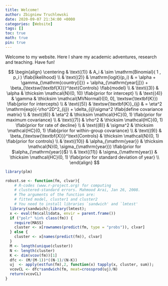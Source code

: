 ```yaml
---
title: Welcome!
author: Zbigniew Truchlewski
date: 2020-09-07 21:34:00 +0000
categories: [Website]
tags: []
toc: true
math: true
pin: true
---
```


Welcome to my website. Here I share my academic adventures, research and teaching. Have fun!

$$
\begin{align} 	
\centering
& \text{(1)} &  A_i                     & \sim \mathrm{Binomial}( 1 , p_i ) \flab{likelihood} \\
& \text{(2)} & \mathrm{logit}(p_i)      & = \alpha + \gamma_{\mathrm{country[i]}} + \alpha_{\mathrm{year[j]}} + \beta_{\textsw{\textbf{X}}}^\text{Controls} \flab{model} \\
& \text{(3)} & \alpha                   & \thicksim \mathcal{N}(0, 10) \flab{prior for intercept} \\
& \text{(4)} & \gamma                   & \thicksim \mathcal{MVNormal}([0, 0], \textsw{\textbf{K}}) \flab{prior for intercepts}  \\
& \text{(5)} & \textsw{\textbf{K}}_{ij} & = \eta^2 \mathrm{exp}(-\rho^2D^2_{ij}) + \delta_{ij}\sigma^2 \flab{define covariance matrix} \\
& \text{(6)} & \eta^2                   & \thicksim \mathcal{HC}(0, 1) \flab{prior for maximum covariance} \\
& \text{(7)} & \rho^2                   & \thicksim \mathcal{HC}(0, 1) \flab{prior for rate of decline} \\
& \text{(8)} & \sigma^2                 & \thicksim \mathcal{HC}(0, 1) \flab{prior for within-group covariance} \\
& \text{(9)} & \beta_{\textsw{\textbf{X}}}^\text{Controls} & \thicksim \mathcal{N}(0, 1) \flab{prior for controls} \\
& \text{(10)} & \alpha_{\mathrm{year}}   & \thicksim \mathcal{N}(0, \sigma_{\mathrm{year}}) \flab{prior for $\alpha_{\mathrm{year}}$} \\
& \text{(11)} & \sigma_{\mathrm{year}}   & \thicksim \mathcal{HC}(0, 1) \flab{prior for standard deviation of year} \\
\end{align}
$$

```r
library(plm)

robust.se <- function(fm, clvar){
    # R-codes (www.r-project.org) for computing
    # clustered-standard errors. Mahmood Arai, Jan 26, 2008.
    # The arguments of the function are:
    # fitted model, cluster1 and cluster2
    # You need to install libraries `sandwich' and `lmtest'
  library(sandwich);library(lmtest);
  x <- eval(fm$call$data, envir = parent.frame())
  if ("polr" %in% class(fm)) {
    require(MASS)
    cluster <- x[rownames(predict(fm, type = "probs")), clvar]
  } else {
    cluster <- x[names(predict(fm)), clvar]
  }
  M <- length(unique(cluster))
  N <- length(cluster)
  K <- dim(vcov(fm))[1]
  dfc <- (M/(M-1))*((N-1)/(N-K))
  uj  <- apply(estfun(fm),2, function(x) tapply(x, cluster, sum));
  vcovCL <- dfc*sandwich(fm, meat=crossprod(uj)/N)
  return(vcovCL)
}
```
